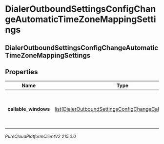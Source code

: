 # DialerOutboundSettingsConfigChangeAutomaticTimeZoneMappingSettings

## DialerOutboundSettingsConfigChangeAutomaticTimeZoneMappingSettings

## Properties

|Name | Type | Description | Notes|
|------------ | ------------- | ------------- | -------------|
| **callable_windows** | [list[DialerOutboundSettingsConfigChangeCallableWindow]](DialerOutboundSettingsConfigChangeCallableWindow) | The time intervals to use for automatic time zone mapping | [optional] |



_PureCloudPlatformClientV2 215.0.0_
